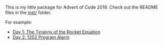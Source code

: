 This is my little package for Advent of Code 2019. Check out the README files in the [inst/](https://github.com/lashlee/advent/blob/master/inst/) folder.

For example:

  * [Day 1: The Tyranny of the Rocket Equation](https://github.com/lashlee/advent/blob/master/inst/day_01_the_tyranny_of_the_rocket_equation/)
  * [Day 2: 1202 Program Alarm](https://github.com/lashlee/advent/blob/master/inst/day_02_1202_program_alarm/)
